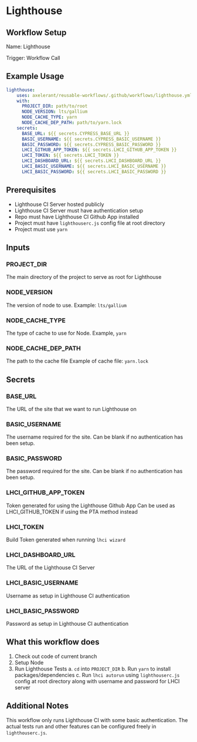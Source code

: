 # Lighthouse

## Workflow Setup

Name: Lighthouse

Trigger: Workflow Call

## Example Usage

```yaml
lighthouse:
    uses: axelerant/reusable-workflows/.github/workflows/lighthouse.yml@main
    with:
      PROJECT_DIR: path/to/root
      NODE_VERSION: lts/gallium
      NODE_CACHE_TYPE: yarn
      NODE_CACHE_DEP_PATH: path/to/yarn.lock
    secrets:
      BASE_URL: ${{ secrets.CYPRESS_BASE_URL }}
      BASIC_USERNAME: ${{ secrets.CYPRESS_BASIC_USERNAME }}
      BASIC_PASSWORD: ${{ secrets.CYPRESS_BASIC_PASSWORD }}
      LHCI_GITHUB_APP_TOKEN: ${{ secrets.LHCI_GITHUB_APP_TOKEN }}
      LHCI_TOKEN: ${{ secrets.LHCI_TOKEN }}
      LHCI_DASHBOARD_URL: ${{ secrets.LHCI_DASHBOARD_URL }}
      LHCI_BASIC_USERNAME: ${{ secrets.LHCI_BASIC_USERNAME }}
      LHCI_BASIC_PASSWORD: ${{ secrets.LHCI_BASIC_PASSWORD }}
```

## Prerequisites

- Lighthouse CI Server hosted publicly
- Lighthouse CI Server must have authentication setup
- Repo must have Lighthouse CI Github App installed
- Project must have `lighthouserc.js` config file at root directory
- Project must use `yarn`

## Inputs

### PROJECT_DIR

The main directory of the project to serve as root for Lighthouse

### NODE_VERSION

The version of node to use.
Example: `lts/gallium`

### NODE_CACHE_TYPE

The type of cache to use for Node.
Example, `yarn`

### NODE_CACHE_DEP_PATH

The path to the cache file
Example of cache file: `yarn.lock`

## Secrets

### BASE_URL

The URL of the site that we want to run Lighthouse on

### BASIC_USERNAME

The username required for the site. Can be blank if no authentication has been setup.

### BASIC_PASSWORD

The password required for the site. Can be blank if no authentication has been setup.

### LHCI_GITHUB_APP_TOKEN

Token generated for using the Lighthouse Github App
Can be used as LHCI_GITHUB_TOKEN if using the PTA method instead

### LHCI_TOKEN

Build Token generated when running `lhci wizard`

### LHCI_DASHBOARD_URL

The URL of the Lighthouse CI Server

### LHCI_BASIC_USERNAME

Username as setup in Lighthouse CI authentication

### LHCI_BASIC_PASSWORD

Password as setup in Lighthouse CI authentication

## What this workflow does

1. Check out code of current branch
2. Setup Node
3. Run Lighthouse Tests
  a. `cd` into `PROJECT_DIR`
  b. Run `yarn` to install packages/dependencies
  c. Run `lhci autorun` using `lighthouserc.js` config at root directory along with username and password for LHCI server

## Additional Notes

This workflow only runs Lighthouse CI with some basic authentication. The actual tests run and other features can be configured freely in `lighthouserc.js`.


